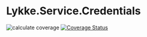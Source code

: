 # Lykke.Service.Credentials

![calculate coverage](https://github.com/OpenMAVN/MAVN.Service.Credentials/workflows/calculate%20coverage/badge.svg)
[![Coverage Status](https://coveralls.io/repos/github/OpenMAVN/MAVN.Service.Credentials/badge.svg?branch=master)](https://coveralls.io/github/OpenMAVN/MAVN.Service.Credentials?branch=master)
